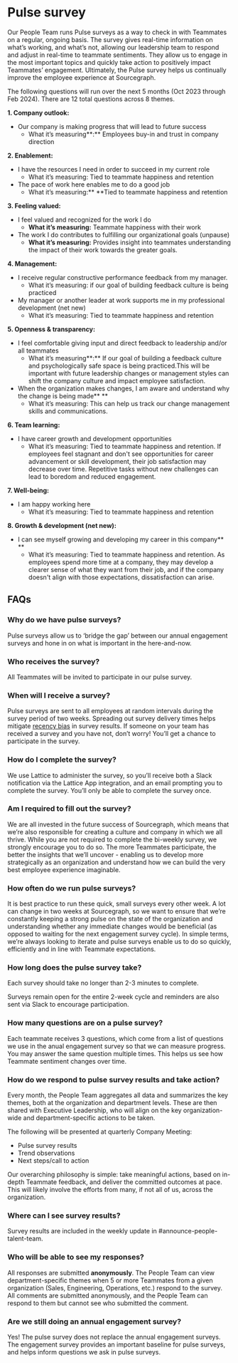 # Pulse survey

Our People Team runs Pulse surveys as a way to check in with Teammates on a regular, ongoing basis. The survey gives real-time information on what’s working, and what’s not, allowing our leadership team to respond and adjust in real-time to teammate sentiments. They allow us to engage in the most important topics and quickly take action to positively impact Teammates’ engagement. Ultimately, the Pulse survey helps us continually improve the employee experience at Sourcegraph.

The following questions will run over the next 5 months (Oct 2023 through Feb 2024). There are 12 total questions across 8 themes.

**1. Company outlook:**

- Our company is making progress that will lead to future success
  - What it’s measuring**:** Employees buy-in and trust in company direction

**2. Enablement:**

- I have the resources I need in order to succeed in my current role
  - What it’s measuring: Tied to teammate happiness and retention
- The pace of work here enables me to do a good job
  - What it’s measuring:\*\* \*\*Tied to teammate happiness and retention

**3. Feeling valued:**

- I feel valued and recognized for the work I do
  - **What it’s measuring:** Teammate happiness with their work
- The work I do contributes to fulfilling our organizational goals (unpause)
  - **What it’s measuring:** Provides insight into teammates understanding the impact of their work towards the greater goals.

**4. Management:**

- I receive regular constructive performance feedback from my manager.
  - What it’s measuring: if our goal of building feedback culture is being practiced
- My manager or another leader at work supports me in my professional development (net new)
  - What it’s measuring: Tied to teammate happiness and retention

**5. Openness & transparency:**

- I feel comfortable giving input and direct feedback to leadership and/or all teammates
  - What it’s measuring**:** If our goal of building a feedback culture and psychologically safe space is being practiced.This will be important with future leadership changes or management styles can shift the company culture and impact employee satisfaction.
- When the organization makes changes, I am aware and understand why the change is being made\*\* \*\*
  - What it’s measuring: This can help us track our change management skills and communications.

**6. Team learning:**

- I have career growth and development opportunities
  - What it’s measuring: Tied to teammate happiness and retention. If employees feel stagnant and don't see opportunities for career advancement or skill development, their job satisfaction may decrease over time. Repetitive tasks without new challenges can lead to boredom and reduced engagement.

**7. Well-being:**

- I am happy working here
  - What it’s measuring: Tied to teammate happiness and retention

**8. Growth & development (net new):**

- I can see myself growing and developing my career in this company\*\* \*\*
  - What it’s measuring: Tied to teammate happiness and retention. As employees spend more time at a company, they may develop a clearer sense of what they want from their job, and if the company doesn't align with those expectations, dissatisfaction can arise.

## FAQs

### Why do we have pulse surveys?

Pulse surveys allow us to ‘bridge the gap’ between our annual engagement surveys and hone in on what is important in the here-and-now.

### Who receives the survey?

All Teammates will be invited to participate in our pulse survey.

### When will I receive a survey?

Pulse surveys are sent to all employees at random intervals during the survey period of two weeks. Spreading out survey delivery times helps mitigate [recency bias](https://en.wikipedia.org/wiki/Recency_bias) in survey results. If someone on your team has received a survey and you have not, don’t worry! You’ll get a chance to participate in the survey.

### How do I complete the survey?

We use Lattice to administer the survey, so you’ll receive both a Slack notification via the Lattice App integration, and an email prompting you to complete the survey. You’ll only be able to complete the survey once.

### Am I required to fill out the survey?

We are all invested in the future success of Sourcegraph, which means that we’re also responsible for creating a culture and company in which we all thrive. While you are not required to complete the bi-weekly survey, we strongly encourage you to do so. The more Teammates participate, the better the insights that we’ll uncover - enabling us to develop more strategically as an organization and understand how we can build the very best employee experience imaginable.

### How often do we run pulse surveys?

It is best practice to run these quick, small surveys every other week. A lot can change in two weeks at Sourcegraph, so we want to ensure that we’re constantly keeping a strong pulse on the state of the organization and understanding whether any immediate changes would be beneficial (as opposed to waiting for the next engagement survey cycle). In simple terms, we’re always looking to iterate and pulse surveys enable us to do so quickly, efficiently and in line with Teammate expectations.

### How long does the pulse survey take?

Each survey should take no longer than 2-3 minutes to complete.

Surveys remain open for the entire 2-week cycle and reminders are also sent via Slack to encourage participation.

### How many questions are on a pulse survey?

Each teammate receives 3 questions, which come from a list of questions we use in the anual engagement survey so that we can measure progress. You may answer the same question multiple times. This helps us see how Teammate sentiment changes over time.

### How do we respond to pulse survey results and take action?

Every month, the People Team aggregates all data and summarizes the key themes, both at the organization and department levels. These are then shared with Executive Leadership, who will align on the key organization-wide and department-specific actions to be taken.

The following will be presented at quarterly Company Meeting:

- Pulse survey results
- Trend observations
- Next steps/call to action

Our overarching philosophy is simple: take meaningful actions, based on in-depth Teammate feedback, and deliver the committed outcomes at pace. This will likely involve the efforts from many, if not all of us, across the organization.

### Where can I see survey results?

Survey results are included in the weekly update in #announce-people-talent-team.

### Who will be able to see my responses?

All responses are submitted **anonymously**. The People Team can view department-specific themes when 5 or more Teammates from a given organization (Sales, Engineering, Operations, etc.) respond to the survey. All comments are submitted anonymously, and the People Team can respond to them but cannot see who submitted the comment.

### Are we still doing an annual engagement survey?

Yes! The pulse survey does not replace the annual engagement surveys. The engagement survey provides an important baseline for pulse surveys, and helps inform questions we ask in pulse surveys.
